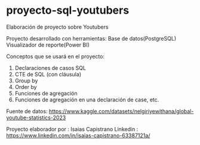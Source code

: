# proyecto-sql-youtubers
Elaboración de proyecto sobre Youtubers

Proyecto desarrollado con herramientas:
Base de datos(PostgreSQL)  
Visualizador de reporte(Power BI)

Conceptos que se usará en el proyecto:
1. Declaraciones de casos SQL
2. CTE de SQL (con cláusula)
3. Group by
4. Order by
5. Funciones de agregación 
6. Funciones de agregación en una declaración de case, etc.

Fuente de datos: 
https://www.kaggle.com/datasets/nelgiriyewithana/global-youtube-statistics-2023

Proyecto elaborador por : Isaias Capistrano
Linkedin : https://www.linkedin.com/in/isaias-capistrano-63387121a/

